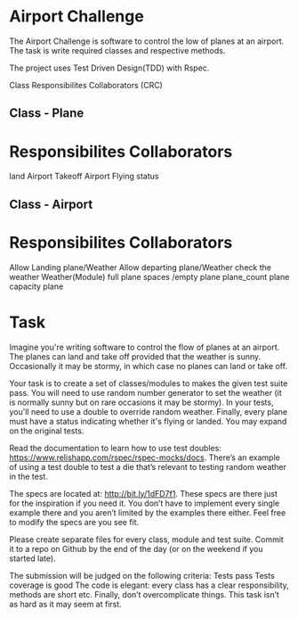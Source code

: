 Airport Challenge
===================

The Airport Challenge is software to control the low of planes at an airport. The task is write required classes and respective methods.

The project uses Test Driven Design(TDD) with Rspec.

Class Responsibilites Collaborators (CRC)

Class - Plane
---------------------------------
Responsibilites		Collaborators
==================================
land                 Airport
Takeoff              Airport
Flying status

Class - Airport
-----------------------------------
Responsibilites      Collaborators
===================================
Allow Landing         plane/Weather
Allow departing       plane/Weather
check the weather     Weather(Module)
full                  plane
spaces /empty         plane
plane_count           plane
capacity              plane




Task
=====

Imagine you're writing software to control the flow of planes at an airport. The planes can land and take off provided that the weather is sunny. Occasionally it may be stormy, in which case no planes can land or take off. 

Your task is to create a set of classes/modules to makes the given test suite pass. You will need to use random number generator to set the weather (it is normally sunny but on rare occasions it may be stormy). In your tests, you'll need to use a double to override random weather. Finally, every plane must have a status indicating whether it's flying or landed. You may expand on the original tests.

Read the documentation to learn how to use test doubles: https://www.relishapp.com/rspec/rspec-mocks/docs. There’s an example of using a test double to test a die that’s relevant to testing random weather in the test.

The specs are located at: http://bit.ly/1dFD7f1. These specs are there just for the inspiration if you need it. You don’t have to implement every single example there and you aren’t limited by the examples there either. Feel free to modify the specs are you see fit.

Please create separate files for every class, module and test suite. Commit it to a repo on Github by the end of the day (or on the weekend if you started late).

The submission will be judged on the following criteria:
Tests pass
Tests coverage is good
The code is elegant: every class has a clear responsibility, methods are short etc.
Finally, don’t overcomplicate things. This task isn’t as hard as it may seem at first. 
